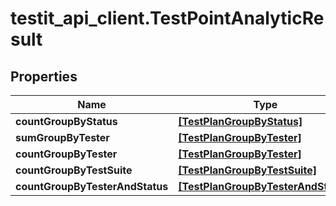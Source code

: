 # testit_api_client.TestPointAnalyticResult

## Properties

Name | Type | Description | Notes
------------ | ------------- | ------------- | -------------
**countGroupByStatus** | [**[TestPlanGroupByStatus]**](TestPlanGroupByStatus.md) |  | [optional] 
**sumGroupByTester** | [**[TestPlanGroupByTester]**](TestPlanGroupByTester.md) |  | [optional] 
**countGroupByTester** | [**[TestPlanGroupByTester]**](TestPlanGroupByTester.md) |  | [optional] 
**countGroupByTestSuite** | [**[TestPlanGroupByTestSuite]**](TestPlanGroupByTestSuite.md) |  | [optional] 
**countGroupByTesterAndStatus** | [**[TestPlanGroupByTesterAndStatus]**](TestPlanGroupByTesterAndStatus.md) |  | [optional] 


